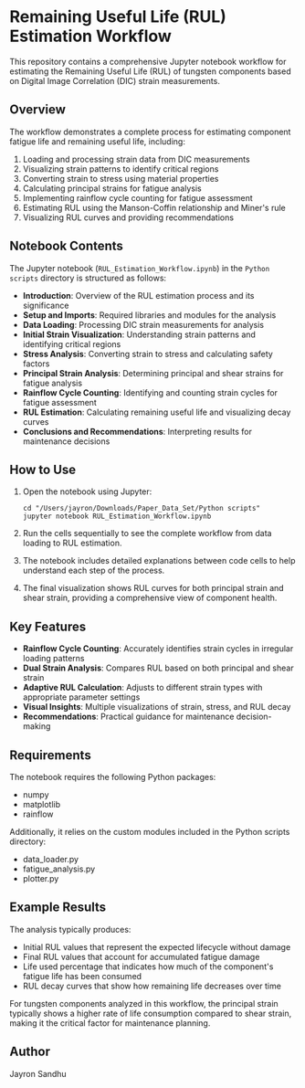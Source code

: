 # Remaining Useful Life (RUL) Estimation Workflow

This repository contains a comprehensive Jupyter notebook workflow for estimating the Remaining Useful Life (RUL) of tungsten components based on Digital Image Correlation (DIC) strain measurements.

## Overview

The workflow demonstrates a complete process for estimating component fatigue life and remaining useful life, including:

1. Loading and processing strain data from DIC measurements
2. Visualizing strain patterns to identify critical regions
3. Converting strain to stress using material properties
4. Calculating principal strains for fatigue analysis
5. Implementing rainflow cycle counting for fatigue assessment
6. Estimating RUL using the Manson-Coffin relationship and Miner's rule
7. Visualizing RUL curves and providing recommendations

## Notebook Contents

The Jupyter notebook (`RUL_Estimation_Workflow.ipynb`) in the `Python scripts` directory is structured as follows:

- **Introduction**: Overview of the RUL estimation process and its significance
- **Setup and Imports**: Required libraries and modules for the analysis
- **Data Loading**: Processing DIC strain measurements for analysis
- **Initial Strain Visualization**: Understanding strain patterns and identifying critical regions
- **Stress Analysis**: Converting strain to stress and calculating safety factors
- **Principal Strain Analysis**: Determining principal and shear strains for fatigue analysis
- **Rainflow Cycle Counting**: Identifying and counting strain cycles for fatigue assessment
- **RUL Estimation**: Calculating remaining useful life and visualizing decay curves
- **Conclusions and Recommendations**: Interpreting results for maintenance decisions

## How to Use

1. Open the notebook using Jupyter:
   ```
   cd "/Users/jayron/Downloads/Paper_Data_Set/Python scripts"
   jupyter notebook RUL_Estimation_Workflow.ipynb
   ```

2. Run the cells sequentially to see the complete workflow from data loading to RUL estimation.

3. The notebook includes detailed explanations between code cells to help understand each step of the process.

4. The final visualization shows RUL curves for both principal strain and shear strain, providing a comprehensive view of component health.

## Key Features

- **Rainflow Cycle Counting**: Accurately identifies strain cycles in irregular loading patterns
- **Dual Strain Analysis**: Compares RUL based on both principal and shear strain
- **Adaptive RUL Calculation**: Adjusts to different strain types with appropriate parameter settings
- **Visual Insights**: Multiple visualizations of strain, stress, and RUL decay
- **Recommendations**: Practical guidance for maintenance decision-making

## Requirements

The notebook requires the following Python packages:
- numpy
- matplotlib
- rainflow

Additionally, it relies on the custom modules included in the Python scripts directory:
- data_loader.py
- fatigue_analysis.py
- plotter.py

## Example Results

The analysis typically produces:
- Initial RUL values that represent the expected lifecycle without damage
- Final RUL values that account for accumulated fatigue damage
- Life used percentage that indicates how much of the component's fatigue life has been consumed
- RUL decay curves that show how remaining life decreases over time

For tungsten components analyzed in this workflow, the principal strain typically shows a higher rate of life consumption compared to shear strain, making it the critical factor for maintenance planning.

## Author

Jayron Sandhu 